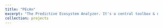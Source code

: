 ```yaml
---
title: "PEcAn" 
excerpt: "The Predictive Ecosystem Analyzer. It's a central toolbox & network for developing, diagnosing, and using ecosystem models. [Check it out](https://pecanproject.github.io/) <br/><img align="right" width="100" height="100" src='/images/pecan_logo_little.jpg'>""
collection: projects
---
```

